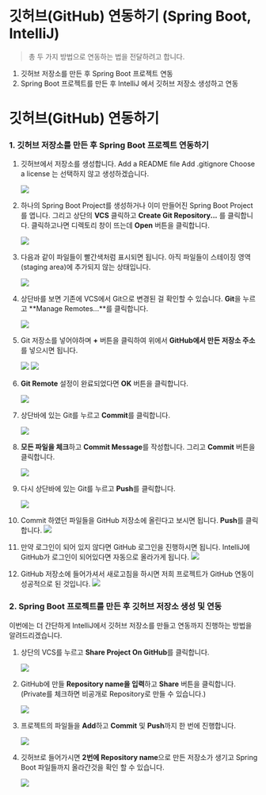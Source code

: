 # 깃허브(GitHub) 연동하기 (Spring Boot, IntelliJ)

> 총 두 가지 방법으로 연동하는 법을 전달하려고 합니다.
1. 깃허브 저장소를 만든 후 Spring Boot 프로젝트 연동
2. Spring Boot 프로젝트를 만든 후 IntelliJ 에서 깃허브 저장소 생성하고 연동


# 깃허브(GitHub) 연동하기

### 1. 깃허브 저장소를 만든 후 Spring Boot 프로젝트 연동하기

1. 깃허브에서 저장소를 생성합니다.
   Add a README file
   Add .gitignore
   Choose a license 는 선택하지 않고 생성하겠습니다.
   
   ![](./images/1_1.png)


2. 하나의 Spring Boot Project를 생성하거나 이미 만들어진 Spring Boot Project를 엽니다.
   그리고 상단의 **VCS** 클릭하고 **Create Git Repository...** 를 클릭합니다.
   클릭하고나면 디렉토리 창이 뜨는데 **Open** 버튼을 클릭합니다.
   
   ![](./images/1_2.png)


3. 다음과 같이 파일들이 빨간색처럼 표시되면 됩니다. 아직 파일들이 스테이징 영역(staging area)에 추가되지 않는 상태입니다.
   
   ![](./images/1_3.png)


4. 상단바를 보면 기존에 VCS에서 Git으로 변경된 걸 확인할 수 있습니다.
   **Git**을 누르고 **Manage Remotes...**를 클릭합니다.
   
   ![](./images/1_4.png)


5. Git 저장소를 넣어야하며 **+** 버튼을 클릭하여 위에서 **GitHub에서 만든 저장소 주소**를 넣으시면 됩니다.
   
   ![](./images/1_5.png)
   ![](./images/1_6.png)


6. **Git Remote** 설정이 완료되었다면 **OK** 버튼을 클릭합니다.
   
   ![](./images/1_7.png)


7. 상단바에 있는 Git를 누르고 **Commit**를 클릭합니다.
   
   ![](./images/1_8.png)


8. **모든 파일을 체크**하고 **Commit Message**를 작성합니다. 그리고 **Commit** 버튼을 클릭합니다.
   
   ![](./images/1_9.png)


9. 다시 상단바에 있는 Git를 누르고 **Push**를 클릭합니다.
   
   ![](./images/1_10.png)


10. Commit 하였던 파일들을 GitHub 저장소에 올린다고 보시면 됩니다. **Push**를 클릭합니다.
   ![](./images/1_11.png)


11. 만약 로그인이 되어 있지 않다면 GitHub 로그인을 진행하시면 됩니다.
    IntelliJ에 GitHub가 로그인이 되어있다면 자동으로 올라가게 됩니다.
   ![](./images/1_12.png)


12. GitHub 저장소에 들어가셔서 새로고침을 하시면 저희 프로젝트가 GitHub 연동이 성공적으로 된 것입니다.
    ![](./images/1_13.png)


### 2. Spring Boot 프로젝트를 만든 후 깃허브 저장소 생성 및 연동

이번에는 더 간단하게 IntelliJ에서 깃허브 저장소를 만들고 연동까지 진행하는 방법을 알려드리겠습니다.

1. 상단의 VCS를 누르고 **Share Project On GitHub**를 클릭합니다.
   
   ![](./images/2_1.png)


2. GitHub에 만들 **Repository name을 입력**하고 **Share** 버튼을 클릭합니다. (Private를 체크하면 비공개로 Repository로 만들 수 있습니다.)
   
   ![](./images/2_2.png)


3. 프로젝트의 파일들을 **Add**하고 **Commit** 및 **Push**까지 한 번에 진행합니다.
   
   ![](./images/2_3.png)


4. 깃허브로 들어가시면 **2번에 Repository name**으로 만든 저장소가 생기고 Spring Boot 파일들까지 올라간것을 확인 할 수 있습니다.
   
   ![](./images/2_4.png)